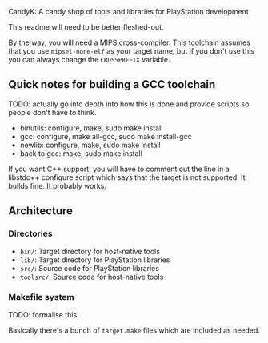 CandyK: A candy shop of tools and libraries for PlayStation development

This readme will need to be better fleshed-out.

By the way, you will need a MIPS cross-compiler. This toolchain assumes that you use `mipsel-none-elf` as your target name, but if you don't use this you can always change the `CROSSPREFIX` variable.

## Quick notes for building a GCC toolchain

TODO: actually go into depth into how this is done and provide scripts so people don't have to think.

* binutils: configure, make, sudo make install
* gcc: configure, make all-gcc, sudo make install-gcc
* newlib: configure, make, sudo make install
* back to gcc: make; sudo make install

If you want C++ support, you will have to comment out the line in a libstdc++ configure script which says that the target is not supported. It builds fine. It probably works.

## Architecture

### Directories

* `bin/`: Target directory for host-native tools
* `lib/`: Target directory for PlayStation libraries
* `src/`: Source code for PlayStation libraries
* `toolsrc/`: Source code for host-native tools

### Makefile system

TODO: formalise this.

Basically there's a bunch of `target.make` files which are included as needed.

